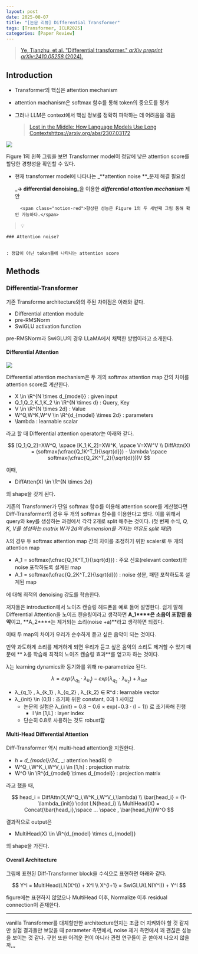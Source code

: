 ```yaml
---
layout: post
date: 2025-08-07
title: "[논문 리뷰] Differential Transformer"
tags: [Transformer, ICLR2025]
categories: [Paper Review]
---
```


> [Ye, Tianzhu, et al. "Differential transformer." ](https://arxiv.org/abs/2410.05258)[_arXiv preprint arXiv:2410.05258_](https://arxiv.org/abs/2410.05258)[ (2024).](https://arxiv.org/abs/2410.05258)



## Introduction

- Transformer의 핵심은 attention mechanism
- attention machanism은 softmax 함수를 통해 token의 중요도를 평가
- 그러나 LLM은 context에서 핵심 정보를 정확히 파악하는 데 어려움을 겪음

	> [Lost in the Middle: How Language Models Use Long Contextshttps://arxiv.org/abs/2307.03172](https://arxiv.org/abs/2307.03172)


![](https://prod-files-secure.s3.us-west-2.amazonaws.com/542b861c-36a8-4051-84e5-8804b6728dba/9083ea56-691a-4752-ae26-47f403431ac8/image.png?X-Amz-Algorithm=AWS4-HMAC-SHA256&X-Amz-Content-Sha256=UNSIGNED-PAYLOAD&X-Amz-Credential=ASIAZI2LB466ZVJ3S4IP%2F20250917%2Fus-west-2%2Fs3%2Faws4_request&X-Amz-Date=20250917T210106Z&X-Amz-Expires=3600&X-Amz-Security-Token=IQoJb3JpZ2luX2VjEDEaCXVzLXdlc3QtMiJGMEQCIBpJS5ioFl4aczSQnK%2Fsn7lDNcuulqKqUcMxVbfkobWyAiBGXiiWdG8MWtc40MEPnDrx8ziI9tAK4%2FuoA5UXDEDI%2FiqIBAiq%2F%2F%2F%2F%2F%2F%2F%2F%2F%2F8BEAAaDDYzNzQyMzE4MzgwNSIMP1lAZ6m8%2Fgac2uAtKtwD7UfHSQMv4fhll8Cq8MNWEjpzSVeZJCoRruLZ8Bh%2FgoHi5dWqv%2B3DZbgPSMQbOXvhUNDjorl2hJoN7%2BIVtP13JLWnwBC3NPmdPZaX4TLQOYfw1vAf33tyz6fGl780Hc%2BaaOBo914QzJ4jRT%2F8Dl2sjFRWjKDOO0lo2J7e%2F1zxTzvAmEfQtdqjy0qkZeZEIPsFB5X29iivSswjDeBScO0y9cKFwDifKx%2F04eRCkgLn%2B2Ib68kJimwYTe5hQ%2Bnp6xgw0wFGwiNrOO8cvOYpodOIVWsDwmIwJ%2FK59kicIfGZzAgxbeaQd1dKrORoBvZSxXmVm1SGCnRsAAkKWoUEciiLn76OJ%2FDcGLYd1Enk4EoVuWJbszHV%2BY7BAcW9X4W7nyDOtlo5dl%2BU%2FJgQsNYOgXJi%2BWSVzTkfOiqVn8KZ7sDty3nNy39nRohASH3tWEx7EQFp71tWlNliFbWzteXbQzC0SxgkDu7kKNMSbxu2fu523wDEROtEAZtc6BquOnsKyQipeTwb4CAvuoYcxdAh2VQLtoyfALMv199ZYFqoX4EO%2FRI9N9%2Bq09MAlxpexR1d87BXYpJ8bR3sVMscRD68mjzSGfmlLIx%2BNfsRi%2F7juYqxbgeJ%2BgfkS5BCCBbazeUwxNarxgY6pgF%2BaM3nIuhL%2B4gtp2mR1Jq38laYP5AHumswnVNYp1aH2OjwiWVhAgidBgv5cawBLUA%2FAMBEUfRgrtoYqz07BDlxfOMSehEKw8uyTZLhfj3vZR6eJxOcWhIajaelnsDmIwwPs9fq7F4HsCGBWiwnZsPJirwdpfaw%2BVm3shoRe%2Fq3h2ro5nBBjp%2FEIz4xZsgNonvVddBZHD1VAiab5QnGhH%2FDLbhXJp2f&X-Amz-Signature=6bee36fc177a8b5b31f9ef7167a0ae19a9e27e05d7b26be08a1578a456f09074&X-Amz-SignedHeaders=host&x-amz-checksum-mode=ENABLED&x-id=GetObject)


Figure 1의 왼쪽 그림을 보면 Transformer model이 정답에 낮은 attention score를 할당한 경향성을 확인할 수 있다.

- 현재 transformer model에 나타나는 _**attention noise **_문제 해결 필요성

	_**→ differential denoising**_을 이용한 _**differential attention mechanism**_ 제안


		<span class="notion-red">향상된 성능은 Figure 1의 두 세번째 그림 통해 확인 가능하다.</span>


> 💡 


	### Attention noise?


	: 정답이 아닌 token들에 나타나는 attention score



## Methods



### Differential-Transformer


기존 Transforme architecture와의 주된 차이점은 아래와 같다.

- Differential attention module
- pre-RMSNorm
- SwiGLU activation function

pre-RMSNorm과 SwiGLU의 경우 LLaMA에서 채택한 방법이라고 소개한다.



#### Differential Attention


![](https://prod-files-secure.s3.us-west-2.amazonaws.com/542b861c-36a8-4051-84e5-8804b6728dba/116d70b2-1963-4810-9167-f4c7d8a06e8f/image.png?X-Amz-Algorithm=AWS4-HMAC-SHA256&X-Amz-Content-Sha256=UNSIGNED-PAYLOAD&X-Amz-Credential=ASIAZI2LB466ZVJ3S4IP%2F20250917%2Fus-west-2%2Fs3%2Faws4_request&X-Amz-Date=20250917T210106Z&X-Amz-Expires=3600&X-Amz-Security-Token=IQoJb3JpZ2luX2VjEDEaCXVzLXdlc3QtMiJGMEQCIBpJS5ioFl4aczSQnK%2Fsn7lDNcuulqKqUcMxVbfkobWyAiBGXiiWdG8MWtc40MEPnDrx8ziI9tAK4%2FuoA5UXDEDI%2FiqIBAiq%2F%2F%2F%2F%2F%2F%2F%2F%2F%2F8BEAAaDDYzNzQyMzE4MzgwNSIMP1lAZ6m8%2Fgac2uAtKtwD7UfHSQMv4fhll8Cq8MNWEjpzSVeZJCoRruLZ8Bh%2FgoHi5dWqv%2B3DZbgPSMQbOXvhUNDjorl2hJoN7%2BIVtP13JLWnwBC3NPmdPZaX4TLQOYfw1vAf33tyz6fGl780Hc%2BaaOBo914QzJ4jRT%2F8Dl2sjFRWjKDOO0lo2J7e%2F1zxTzvAmEfQtdqjy0qkZeZEIPsFB5X29iivSswjDeBScO0y9cKFwDifKx%2F04eRCkgLn%2B2Ib68kJimwYTe5hQ%2Bnp6xgw0wFGwiNrOO8cvOYpodOIVWsDwmIwJ%2FK59kicIfGZzAgxbeaQd1dKrORoBvZSxXmVm1SGCnRsAAkKWoUEciiLn76OJ%2FDcGLYd1Enk4EoVuWJbszHV%2BY7BAcW9X4W7nyDOtlo5dl%2BU%2FJgQsNYOgXJi%2BWSVzTkfOiqVn8KZ7sDty3nNy39nRohASH3tWEx7EQFp71tWlNliFbWzteXbQzC0SxgkDu7kKNMSbxu2fu523wDEROtEAZtc6BquOnsKyQipeTwb4CAvuoYcxdAh2VQLtoyfALMv199ZYFqoX4EO%2FRI9N9%2Bq09MAlxpexR1d87BXYpJ8bR3sVMscRD68mjzSGfmlLIx%2BNfsRi%2F7juYqxbgeJ%2BgfkS5BCCBbazeUwxNarxgY6pgF%2BaM3nIuhL%2B4gtp2mR1Jq38laYP5AHumswnVNYp1aH2OjwiWVhAgidBgv5cawBLUA%2FAMBEUfRgrtoYqz07BDlxfOMSehEKw8uyTZLhfj3vZR6eJxOcWhIajaelnsDmIwwPs9fq7F4HsCGBWiwnZsPJirwdpfaw%2BVm3shoRe%2Fq3h2ro5nBBjp%2FEIz4xZsgNonvVddBZHD1VAiab5QnGhH%2FDLbhXJp2f&X-Amz-Signature=1510ec30d424cf6344e921a44c6cc575229957901e44b6a040cc33e5584f32d6&X-Amz-SignedHeaders=host&x-amz-checksum-mode=ENABLED&x-id=GetObject)


Differential attention mechanism은 두 개의 softmax attention map 간의 차이를 attention score로 계산한다.

- X \in \R^{N \times d\_{model}} : given input
- Q\_1,Q\_2,K\_1,K\_2 \in \R^{N \times d} : Query, Key
- V \in \R^{N \times 2d} : Value
- W^Q,W^K,W^V \in \R^{d\_{model} \times 2d} : parameters
- \lambda : learnable scalar

라고 할 때 Differential attention operator는 아래와 같다.


$$
[Q_1;Q_2]=XW^Q, \space [K_1;K_2]=XW^K, \space V=XW^V \\
DiffAttn(X) = (softmax(\cfrac{Q_1K^T_1}{\sqrt{d}}) - \lambda \space softmax(\cfrac{Q_2K^T_2}{\sqrt{d}}))V
$$


이때,

- DiffAtten(X) \in \R^{N \times 2d}

의 shape을 갖게 된다.


기존의 Transformer가 단일 softmax 함수를 이용해 attention score를 계산했다면 Diff-Transformer의 경우 두 개의 softmax 함수를 이용한다고 했다. 이를 위해서 query와 key를 생성하는 과정에서 각각 2개로 split 해주는 것이다. <span class="notion-red">(첫 번째 수식, </span><span class="notion-red">_Q, K, V를 생성하는 matrix W가 2d의 dismension을 가지는 이유도 split 때문_</span><span class="notion-red">)</span>


 λ의 경우 두 softmax attention map 간의 차이를 조정하기 위한 scaler로 두 개의 attention map

- A\_1 = softmax(\cfrac{Q\_1K^T\_1}{\sqrt{d}}) : 주요 신호(relevant context)와 noise 포착하도록 설계된 map
- A\_1 = softmax(\cfrac{Q\_2K^T\_2}{\sqrt{d}}) : noise 성분, 패턴 포착하도록 설계된 map 

에 대해 최적의 denoising 강도를 학습한다.


저자들은 introduction에서 노이즈 캔슬링 헤드폰을 예로 들어 설명한다. 쉽게 말해 Differential Attention을 노이즈 캔슬링이라고 생각하면 **A\_1****은 소음이 포함된 음악**이고, **A\_2****는 제거되는 소리(noise +a)**라고 생각하면 되겠다. 


이때 두 map의 차이가 우리가 순수하게 듣고 싶은 음악이 되는 것이다. 


만약 과도하게 소리를 제거하게 되면 우리가 듣고 싶은 음악의 소리도 제거할 수 있기 때문에 ** λ를 학습해 최적의 노이즈 캔슬링 효과**를 얻고자 하는 것이다.


λ는 learning dynamics와 동기화를 위해 re-parametrize 된다.


$$
\lambda = exp(\lambda_{q_1} \cdot \lambda_{k_1}) - exp(\lambda_{q_2} \cdot \lambda_{k_2}) + \lambda_{init}
$$

- λ\_{q\_1} , λ\_{k\_1} , λ\_{q\_2} , λ\_{k\_2} ∈ R^d : learnable vector
- λ\_{init} \in (0,1) : 초기화 위한 constant, 0과 1 사이값
	- 논문의 실험은 λ\_{init} = 0.8 − 0.6 × exp(−0.3 · (l − 1)) 로 초기화해 진행
		- l \in [1,L] : layer index
	- 단순히 0.8로 사용하는 것도 robust함


#### **Multi-Head Differential Attention**


Diff-Transformer 역시 multi-head attention을 지원한다.

- _h = d\_{model}/2d__ _: attention head의 수
- W^Q\_i,W^K\_i,W^V\_i,i \in [1,h] : projection matrix
- W^O \in \R^{d\_{model} \times d\_{model}} : projection matrix

라고 했을 때,


$$
head_i = DiffAttn(X;W^Q_i,W^K_i,W^V_i,\lambda) \\
\bar{head_i} = (1-\lambda_{init}) \cdot LN(head_i) \\
MultiHead(X) = Concat(\bar{head_i},\space ... \space , \bar{head_h})W^O
$$


결과적으로 output은

- MultiHead(X) \in \R^{d\_{model} \times d\_{model}}

의 shape을 가진다.



#### Overall Architecture


그림에 표현된 Diff-Transformer block을 수식으로 표현하면 아래와 같다.


$$
Y^l = MultiHead(LN(X^l)) + X^l \\
X^{l+1} = SwiGLU(LN(Y^l)) + Y^l
$$


figure에는 표현하지 않았으나 MultiHead 이후, Normalize 이후 residual connection이 존재한다.


---


vanilla Transformer를 대체할만한 architecture인지는 조금 더 지켜봐야 할 것 같지만 실험 결과들만 보았을 때 parameter 측면에서, noise 제거 측면에서 꽤 괜찮은 성능을 보이는 것 같다. 구현 또한 어려운 편이 아니라 관련 연구들이 곧 쏟아져 나오지 않을까,,,


